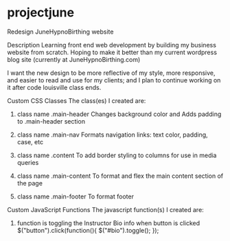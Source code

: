 # projectjune
Redesign JuneHypnoBirthing website

Description
Learning front end web development by building my business website from scratch. Hoping to make 
it better than my current wordpress blog site (currently at JuneHypnoBirthing.com)

I want the new design to be more reflective of my style, more responsive, and easier to read and 
use for my clients; and I plan to continue working on it after code louisville class ends.



Custom CSS Classes
The class(es) I created are:

1. class name  .main-header 
Changes background color and Adds padding to .main-header section 

2. class name .main-nav
Formats navigation links: text color, padding, case, etc

3. class name .content
To add border styling to columns for use in media queries

4. class name .main-content
To format and flex the main content section of the page

5. class name .main-footer
To format footer


Custom JavaScript Functions
The javascript function(s) I created are:

1. function is toggling the Instructor Bio info when button is clicked
$("button").click(function(){
    $("#bio").toggle();
});
